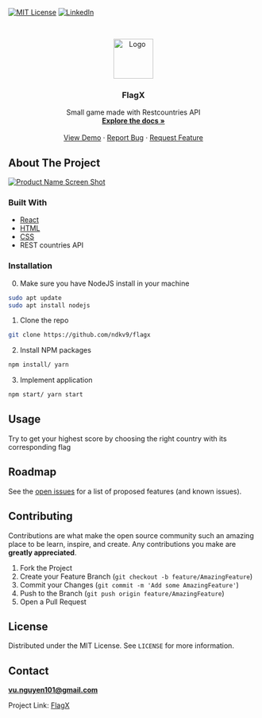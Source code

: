 [![MIT License][license-shield]][license-url]
[![LinkedIn][linkedin-shield]][linkedin-url]

<!-- PROJECT LOGO -->
<br />
<p align="center">
  <a href="https://flagx.netlify.app/">
    <img src="https://i.imgur.com/CBHAIMs.png" alt="Logo" width="80" height="80">
  </a>

  <h3 align="center">FlagX</h3>

  <p align="center">
   Small game made with Restcountries API
    <br />
    <a href="https://github.com/ndkv9/flagx"><strong>Explore the docs »</strong></a>
    <br />
    <br />
    <a href="https://flagx.netlify.app/">View Demo</a>
    ·
    <a href="https://github.com/ndkv9/flagx/issues">Report Bug</a>
    ·
    <a href="https://github.com/ndkv9/flagx/issues">Request Feature</a>
  </p>
</p>

<!-- ABOUT THE PROJECT -->

## About The Project

[![Product Name Screen Shot][product-screenshot]](https://i.imgur.com/5JC7ZzO.png)

### Built With

- [React]()
- [HTML]()
- [CSS]()
- REST countries API

<!-- GETTING STARTED -->

### Installation

0. Make sure you have NodeJS install in your machine

```sh
sudo apt update
sudo apt install nodejs
```

1. Clone the repo

```sh
git clone https://github.com/ndkv9/flagx
```

2. Install NPM packages

```sh
npm install/ yarn
```

3. Implement application

```sh
npm start/ yarn start
```

<!-- USAGE EXAMPLES -->

## Usage

Try to get your highest score by choosing the right country with its corresponding flag

<!-- ROADMAP -->

## Roadmap

See the [open issues](https://github.com/ndkv9/flagx) for a list of proposed features (and known issues).

<!-- CONTRIBUTING -->

## Contributing

Contributions are what make the open source community such an amazing place to be learn, inspire, and create. Any contributions you make are **greatly appreciated**.

1. Fork the Project
2. Create your Feature Branch (`git checkout -b feature/AmazingFeature`)
3. Commit your Changes (`git commit -m 'Add some AmazingFeature'`)
4. Push to the Branch (`git push origin feature/AmazingFeature`)
5. Open a Pull Request

<!-- LICENSE -->

## License

Distributed under the MIT License. See `LICENSE` for more information.

<!-- CONTACT -->

## Contact

**vu.nguyen101@gmail.com**

Project Link: [FlagX](https://github.com/ndkv9/flagx)

<!-- MARKDOWN LINKS & IMAGES -->
<!-- https://www.markdownguide.org/basic-syntax/#reference-style-links -->

[license-shield]: https://img.shields.io/github/license/ndkv101/jwt-auth.svg?style=flat-square
[license-url]: https://github.com/ndkv9/flagx/blob/main/LICENSE
[linkedin-shield]: https://img.shields.io/badge/-LinkedIn-black.svg?style=flat-square&logo=linkedin&colorB=555
[linkedin-url]: https://linkedin.com/in/ndkv9
[product-screenshot]: https://i.imgur.com/5JC7ZzO.png
